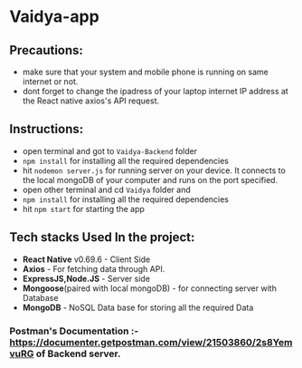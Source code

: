 # Vaidya-app

## Precautions:
- make sure that your system and mobile phone is running on same internet or not.
- dont forget to change the ipadress of your laptop internet IP address at the React native axios's API request.

## Instructions:
- open terminal and got to `Vaidya-Backend` folder
- `npm install` for installing all the required dependencies
- hit `nodemon server.js` for running server on your device. It connects to the local mongoDB of your computer and runs on the port specified.
- open other terminal and cd `Vaidya` folder and 
- `npm install` for installing all the required dependencies
- hit `npm start` for starting the app

## Tech stacks Used In the project:
- **React Native** v0.69.6 - Client Side
- **Axios** - For fetching data through API.
- **ExpressJS,Node.JS** - Server side
- **Mongoose**(paired with local mongoDB) - for connecting server with Database
- **MongoDB** - NoSQL Data base for storing all the required Data


### Postman's Documentation :- https://documenter.getpostman.com/view/21503860/2s8YemvuRG of Backend server.
